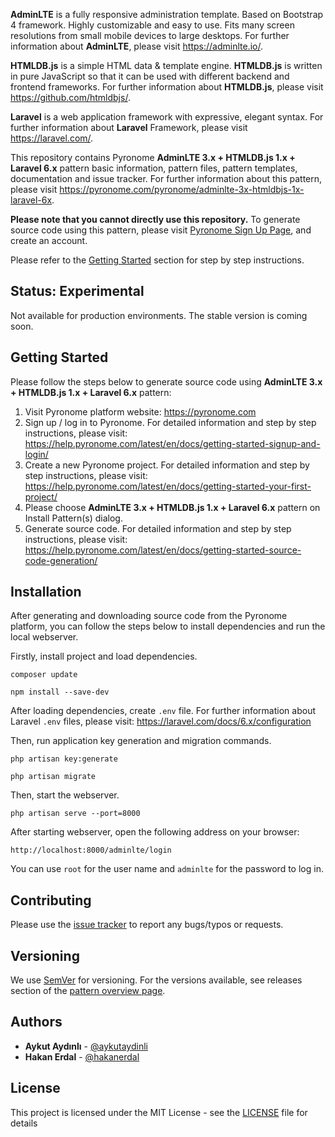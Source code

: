 **AdminLTE** is a fully responsive administration template. Based on Bootstrap 4 framework. Highly customizable and easy to use. Fits many screen resolutions from small mobile devices to large desktops. For further information about **AdminLTE**, please visit https://adminlte.io/.

**HTMLDB.js** is a simple HTML data & template engine. **HTMLDB.js** is written in pure JavaScript so that it can be used with different backend and frontend frameworks. For further information about **HTMLDB.js**, please visit https://github.com/htmldbjs/.

**Laravel** is a web application framework with expressive, elegant syntax. For further information about **Laravel** Framework, please visit https://laravel.com/.

This repository contains Pyronome **AdminLTE 3.x + HTMLDB.js 1.x + Laravel 6.x** pattern basic information, pattern files, pattern templates, documentation and issue tracker. For further information about this pattern, please visit https://pyronome.com/pyronome/adminlte-3x-htmldbjs-1x-laravel-6x.

**Please note that you cannot directly use this repository.** To generate source code using this pattern, please visit [Pyronome Sign Up Page](https://pyronome.com/builder/signup), and create an account.

Please refer to the [Getting Started](https://github.com/pyronome/pattern-adminlte-3x-htmldbjs-1x-laravel-6x#getting-started) section for step by step instructions.

## Status: Experimental

Not available for production environments. The stable version is coming soon.

## Getting Started

Please follow the steps below to generate source code using **AdminLTE 3.x + HTMLDB.js 1.x + Laravel 6.x** pattern:

1. Visit Pyronome platform website: https://pyronome.com
2. Sign up / log in to Pyronome. For detailed information and step by step instructions, please visit: https://help.pyronome.com/latest/en/docs/getting-started-signup-and-login/
3. Create a new Pyronome project. For detailed information and step by step instructions, please visit: https://help.pyronome.com/latest/en/docs/getting-started-your-first-project/
4. Please choose **AdminLTE 3.x + HTMLDB.js 1.x + Laravel 6.x** pattern on Install Pattern(s) dialog.
5. Generate source code. For detailed information and step by step instructions, please visit: https://help.pyronome.com/latest/en/docs/getting-started-source-code-generation/

## Installation

After generating and downloading source code from the Pyronome platform, you can follow the steps below to install dependencies and run the local webserver.

Firstly, install project and load dependencies.

```console
composer update
```

```console
npm install --save-dev
```

After loading dependencies, create `.env` file. For further information about Laravel `.env` files, please visit: https://laravel.com/docs/6.x/configuration

Then, run application key generation and migration commands.

```console
php artisan key:generate 
```

```console
php artisan migrate
```

Then, start the webserver.

```console
php artisan serve --port=8000
```

After starting webserver, open the following address on your browser:

```console
http://localhost:8000/adminlte/login
```

You can use `root` for the user name and `adminlte` for the password to log in.

## Contributing

Please use the [issue tracker](https://github.com/pyronome/pattern-adminlte-3x-htmldbjs-1x-laravel-6x/issues) to report any bugs/typos or requests.

## Versioning

We use [SemVer](http://semver.org/) for versioning. For the versions available, see releases section of the [pattern overview page](https://pyronome.com/pyronome/adminlte-3x-htmldbjs-1x-laravel-6x#Overview). 

## Authors

* **Aykut Aydınlı** - [@aykutaydinli](https://github.com/aykutaydinli)
* **Hakan Erdal** - [@hakanerdal](https://github.com/hakanerdal)

## License

This project is licensed under the MIT License - see the [LICENSE](https://github.com/pyronome/pattern-adminlte-3x-htmldbjs-1x-laravel-6x/blob/master/LICENSE) file for details
